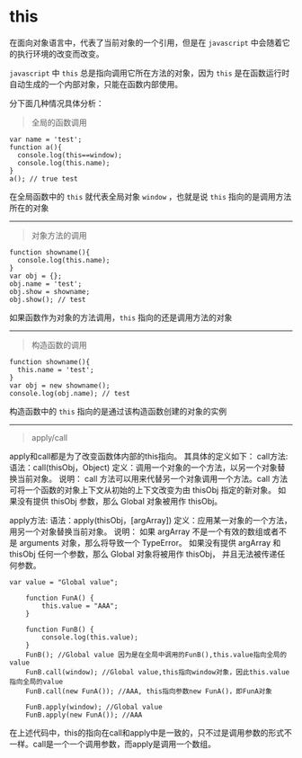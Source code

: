# this
在面向对象语言中，代表了当前对象的一个引用，但是在 `javascript` 中会随着它的执行环境的改变而改变。

`javascript` 中 `this` 总是指向调用它所在方法的对象，因为 `this` 是在函数运行时自动生成的一个内部对象，只能在函数内部使用。

分下面几种情况具体分析：

> 全局的函数调用

```
var name = 'test';
function a(){
  console.log(this==window); 
  console.log(this.name); 
}
a(); // true test
```

在全局函数中的 `this` 就代表全局对象 `window` ，也就是说 `this` 指向的是调用方法所在的对象

---

> 对象方法的调用

```
function showname(){
  console.log(this.name);
}
var obj = {};
obj.name = 'test';
obj.show = showname;
obj.show(); // test
```

如果函数作为对象的方法调用，`this` 指向的还是调用方法的对象

---

> 构造函数的调用

```
function showname(){
  this.name = 'test';
}
var obj = new showname();
console.log(obj.name); // test
```

构造函数中的 `this` 指向的是通过该构造函数创建的对象的实例

---

> apply/call

apply和call都是为了改变函数体内部的this指向。 其具体的定义如下：
call方法:
语法：call(thisObj，Object)
定义：调用一个对象的一个方法，以另一个对象替换当前对象。
说明：
call 方法可以用来代替另一个对象调用一个方法。call 方法可将一个函数的对象上下文从初始的上下文改变为由 thisObj 指定的新对象。
如果没有提供 thisObj 参数，那么 Global 对象被用作 thisObj。

apply方法:
语法：apply(thisObj，[argArray])
定义：应用某一对象的一个方法，用另一个对象替换当前对象。
说明：
如果 argArray 不是一个有效的数组或者不是 arguments 对象，那么将导致一个 TypeError。
如果没有提供 argArray 和 thisObj 任何一个参数，那么 Global 对象将被用作 thisObj， 并且无法被传递任何参数。

```
var value = "Global value";

    function FunA() {
        this.value = "AAA";
    }

    function FunB() {
        console.log(this.value);
    }
    FunB(); //Global value 因为是在全局中调用的FunB(),this.value指向全局的value
    FunB.call(window); //Global value,this指向window对象，因此this.value指向全局的value
    FunB.call(new FunA()); //AAA, this指向参数new FunA()，即FunA对象

    FunB.apply(window); //Global value
    FunB.apply(new FunA()); //AAA
```
在上述代码中，this的指向在call和apply中是一致的，只不过是调用参数的形式不一样。call是一个一个调用参数，而apply是调用一个数组。
